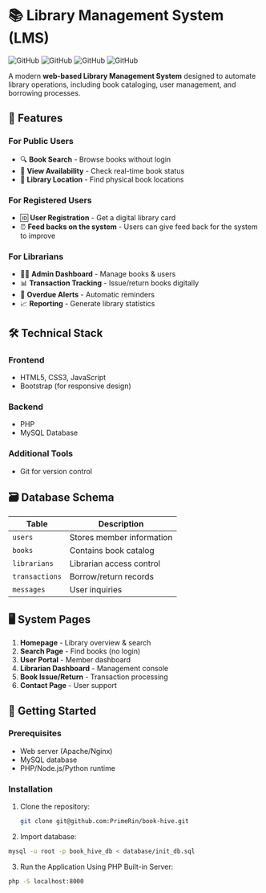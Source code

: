 # 📚 Library Management System (LMS)

![GitHub](https://img.shields.io/badge/Status-Active-success)
![GitHub](https://img.shields.io/badge/License-MIT-blue)
![GitHub](https://img.shields.io/badge/Backend-MySQL-orange)
![GitHub](https://img.shields.io/badge/Frontend-Web-yellowgreen)

A modern **web-based Library Management System** designed to automate library operations, including book cataloging, user management, and borrowing processes.

## 🌟 Features

### For Public Users
- 🔍 **Book Search** - Browse books without login
- 📄 **View Availability** - Check real-time book status
- 📍 **Library Location** - Find physical book locations

### For Registered Users
- 🆔 **User Registration** - Get a digital library card
- ⏰ **Feed backs on the system** - Users can give feed back for the system to improve

### For Librarians
- 👩‍💼 **Admin Dashboard** - Manage books & users
- 📊 **Transaction Tracking** - Issue/return books digitally
- 🔔 **Overdue Alerts** - Automatic reminders
- 📈 **Reporting** - Generate library statistics

## 🛠️ Technical Stack

### Frontend
- HTML5, CSS3, JavaScript
- Bootstrap (for responsive design)

### Backend
- PHP 
- MySQL Database

### Additional Tools
- Git for version control

## 🗃️ Database Schema

| Table | Description |
|-------|-------------|
| `users` | Stores member information |
| `books` | Contains book catalog |
| `librarians` | Librarian access control |
| `transactions` | Borrow/return records |
| `messages` | User inquiries |

## 🖥️ System Pages

1. **Homepage** - Library overview & search
2. **Search Page** - Find books (no login)
3. **User Portal** - Member dashboard
4. **Librarian Dashboard** - Management console
5. **Book Issue/Return** - Transaction processing
6. **Contact Page** - User support

## 🚀 Getting Started

### Prerequisites
- Web server (Apache/Nginx)
- MySQL database
- PHP/Node.js/Python runtime

### Installation
1. Clone the repository:
   ```bash
   git clone git@github.com:PrimeRin/book-hive.git
   ```

2. Import database:
```bash
mysql -u root -p book_hive_db < database/init_db.sql
```

3. Run the Application
Using PHP Built-in Server:
```bash
php -S localhost:8000
```

